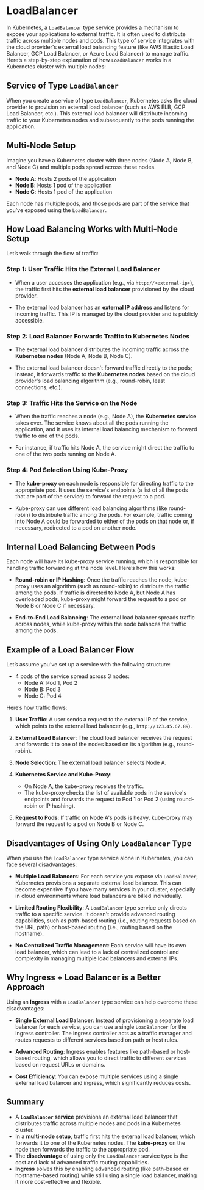 # LoadBalancer

In Kubernetes, a `LoadBalancer` type service provides a mechanism to expose your applications to external traffic. It is often used to distribute traffic across multiple nodes and pods. This type of service integrates with the cloud provider's external load balancing feature (like AWS Elastic Load Balancer, GCP Load Balancer, or Azure Load Balancer) to manage traffic. Here’s a step-by-step explanation of how `LoadBalancer` works in a Kubernetes cluster with multiple nodes:

## **Service of Type `LoadBalancer`**

When you create a service of type `LoadBalancer`, Kubernetes asks the cloud provider to provision an external load balancer (such as AWS ELB, GCP Load Balancer, etc.). This external load balancer will distribute incoming traffic to your Kubernetes nodes and subsequently to the pods running the application.

## **Multi-Node Setup**

Imagine you have a Kubernetes cluster with three nodes (Node A, Node B, and Node C) and multiple pods spread across these nodes.

- **Node A**: Hosts 2 pods of the application
- **Node B**: Hosts 1 pod of the application
- **Node C**: Hosts 1 pod of the application

Each node has multiple pods, and those pods are part of the service that you’ve exposed using the `LoadBalancer`.

## **How Load Balancing Works with Multi-Node Setup**

Let’s walk through the flow of traffic:

### Step 1: **User Traffic Hits the External Load Balancer**

- When a user accesses the application (e.g., via `http://<external-ip>`), the traffic first hits the **external load balancer** provisioned by the cloud provider.

- The external load balancer has an **external IP address** and listens for incoming traffic. This IP is managed by the cloud provider and is publicly accessible.

### Step 2: **Load Balancer Forwards Traffic to Kubernetes Nodes**

- The external load balancer distributes the incoming traffic across the **Kubernetes nodes** (Node A, Node B, Node C).

- The external load balancer doesn't forward traffic directly to the pods; instead, it forwards traffic to the **Kubernetes nodes** based on the cloud provider's load balancing algorithm (e.g., round-robin, least connections, etc.).

### Step 3: **Traffic Hits the Service on the Node**

- When the traffic reaches a node (e.g., Node A), the **Kubernetes service** takes over. The service knows about all the pods running the application, and it uses its internal load balancing mechanism to forward traffic to one of the pods.

- For instance, if traffic hits Node A, the service might direct the traffic to one of the two pods running on Node A.

### Step 4: **Pod Selection Using Kube-Proxy**

- The **kube-proxy** on each node is responsible for directing traffic to the appropriate pod. It uses the service's endpoints (a list of all the pods that are part of the service) to forward the request to a pod.

- Kube-proxy can use different load balancing algorithms (like round-robin) to distribute traffic among the pods. For example, traffic coming into Node A could be forwarded to either of the pods on that node or, if necessary, redirected to a pod on another node.

## **Internal Load Balancing Between Pods**

Each node will have its kube-proxy service running, which is responsible for handling traffic forwarding at the node level. Here’s how this works:

- **Round-robin or IP Hashing**: Once the traffic reaches the node, kube-proxy uses an algorithm (such as round-robin) to distribute the traffic among the pods. If traffic is directed to Node A, but Node A has overloaded pods, kube-proxy might forward the request to a pod on Node B or Node C if necessary.

- **End-to-End Load Balancing**: The external load balancer spreads traffic across nodes, while kube-proxy within the node balances the traffic among the pods.

## **Example of a Load Balancer Flow**

Let’s assume you’ve set up a service with the following structure:

- 4 pods of the service spread across 3 nodes:
  - Node A: Pod 1, Pod 2
  - Node B: Pod 3
  - Node C: Pod 4

Here’s how traffic flows:

1. **User Traffic**: A user sends a request to the external IP of the service, which points to the external load balancer (e.g., `http://123.45.67.89`).

2. **External Load Balancer**: The cloud load balancer receives the request and forwards it to one of the nodes based on its algorithm (e.g., round-robin).

3. **Node Selection**: The external load balancer selects Node A.

4. **Kubernetes Service and Kube-Proxy**:

   - On Node A, the kube-proxy receives the traffic.
   - The kube-proxy checks the list of available pods in the service's endpoints and forwards the request to Pod 1 or Pod 2 (using round-robin or IP hashing).

5. **Request to Pods**: If traffic on Node A's pods is heavy, kube-proxy may forward the request to a pod on Node B or Node C.

## **Disadvantages of Using Only `LoadBalancer` Type**

When you use the `LoadBalancer` type service alone in Kubernetes, you can face several disadvantages:

- **Multiple Load Balancers**: For each service you expose via `LoadBalancer`, Kubernetes provisions a separate external load balancer. This can become expensive if you have many services in your cluster, especially in cloud environments where load balancers are billed individually.

- **Limited Routing Flexibility**: A `LoadBalancer` type service only directs traffic to a specific service. It doesn't provide advanced routing capabilities, such as path-based routing (i.e., routing requests based on the URL path) or host-based routing (i.e., routing based on the hostname).

- **No Centralized Traffic Management**: Each service will have its own load balancer, which can lead to a lack of centralized control and complexity in managing multiple load balancers and external IPs.

## **Why Ingress + Load Balancer is a Better Approach**

Using an **Ingress** with a `LoadBalancer` type service can help overcome these disadvantages:

- **Single External Load Balancer**: Instead of provisioning a separate load balancer for each service, you can use a single `LoadBalancer` for the ingress controller. The ingress controller acts as a traffic manager and routes requests to different services based on path or host rules.

- **Advanced Routing**: Ingress enables features like path-based or host-based routing, which allows you to direct traffic to different services based on request URLs or domains.

- **Cost Efficiency**: You can expose multiple services using a single external load balancer and ingress, which significantly reduces costs.

## Summary

- A **`LoadBalancer` service** provisions an external load balancer that distributes traffic across multiple nodes and pods in a Kubernetes cluster.
- In a **multi-node setup**, traffic first hits the external load balancer, which forwards it to one of the Kubernetes nodes. The **kube-proxy** on the node then forwards the traffic to the appropriate pod.
- The **disadvantage** of using only the `LoadBalancer` service type is the cost and lack of advanced traffic routing capabilities.
- **Ingress** solves this by enabling advanced routing (like path-based or hostname-based routing) while still using a single load balancer, making it more cost-effective and flexible.
